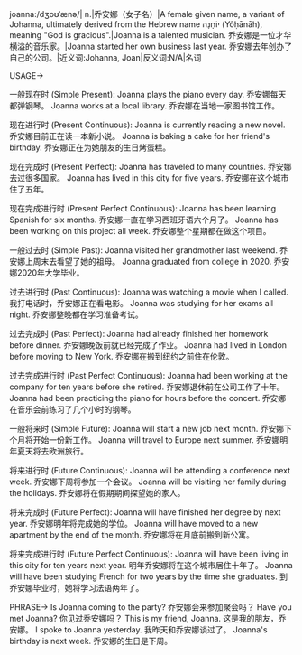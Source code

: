 joanna:/dʒoʊˈænə/| n.|乔安娜（女子名）|A female given name, a variant of Johanna, ultimately derived from the Hebrew name יוֹחָנָה (Yôḥānāh), meaning "God is gracious".|Joanna is a talented musician. 乔安娜是一位才华横溢的音乐家。|Joanna started her own business last year. 乔安娜去年创办了自己的公司。|近义词:Johanna, Joan|反义词:N/A|名词


USAGE->

一般现在时 (Simple Present):
Joanna plays the piano every day. 乔安娜每天都弹钢琴。
Joanna works at a local library. 乔安娜在当地一家图书馆工作。

现在进行时 (Present Continuous):
Joanna is currently reading a new novel. 乔安娜目前正在读一本新小说。
Joanna is baking a cake for her friend's birthday. 乔安娜正在为她朋友的生日烤蛋糕。

现在完成时 (Present Perfect):
Joanna has traveled to many countries. 乔安娜去过很多国家。
Joanna has lived in this city for five years. 乔安娜在这个城市住了五年。

现在完成进行时 (Present Perfect Continuous):
Joanna has been learning Spanish for six months. 乔安娜一直在学习西班牙语六个月了。
Joanna has been working on this project all week. 乔安娜整个星期都在做这个项目。

一般过去时 (Simple Past):
Joanna visited her grandmother last weekend. 乔安娜上周末去看望了她的祖母。
Joanna graduated from college in 2020. 乔安娜2020年大学毕业。

过去进行时 (Past Continuous):
Joanna was watching a movie when I called. 我打电话时，乔安娜正在看电影。
Joanna was studying for her exams all night. 乔安娜整晚都在学习准备考试。

过去完成时 (Past Perfect):
Joanna had already finished her homework before dinner. 乔安娜晚饭前就已经完成了作业。
Joanna had lived in London before moving to New York. 乔安娜在搬到纽约之前住在伦敦。

过去完成进行时 (Past Perfect Continuous):
Joanna had been working at the company for ten years before she retired. 乔安娜退休前在公司工作了十年。
Joanna had been practicing the piano for hours before the concert. 乔安娜在音乐会前练习了几个小时的钢琴。

一般将来时 (Simple Future):
Joanna will start a new job next month. 乔安娜下个月将开始一份新工作。
Joanna will travel to Europe next summer. 乔安娜明年夏天将去欧洲旅行。

将来进行时 (Future Continuous):
Joanna will be attending a conference next week. 乔安娜下周将参加一个会议。
Joanna will be visiting her family during the holidays. 乔安娜将在假期期间探望她的家人。

将来完成时 (Future Perfect):
Joanna will have finished her degree by next year. 乔安娜明年将完成她的学位。
Joanna will have moved to a new apartment by the end of the month. 乔安娜将在月底前搬到新公寓。

将来完成进行时 (Future Perfect Continuous):
Joanna will have been living in this city for ten years next year. 明年乔安娜将在这个城市居住十年了。
Joanna will have been studying French for two years by the time she graduates. 到乔安娜毕业时，她将学习法语两年了。


PHRASE->
Is Joanna coming to the party? 乔安娜会来参加聚会吗？
Have you met Joanna? 你见过乔安娜吗？
This is my friend, Joanna. 这是我的朋友，乔安娜。
I spoke to Joanna yesterday. 我昨天和乔安娜谈过了。
Joanna's birthday is next week. 乔安娜的生日是下周。
